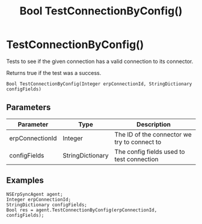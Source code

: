 ﻿---
uid: crmscript_class_nserpsyncagent_testconnectionbyconfig
title: Bool TestConnectionByConfig()
description: CRMScript method in the NSErpSyncAgent class that tests to see if the given connection has a valid connection to its connector.
intellisense: NSErpSyncAgent.TestConnectionByConfig
keywords: NSErpSyncAgent, TestConnectionByConfig, TestConnectionByConfig(Integer,StringDictionary)
so.topic: reference
---

# TestConnectionByConfig()

Tests to see if the given connection has a valid connection to its connector.

Returns true if the test was a success.

`Bool TestConnectionByConfig(Integer erpConnectionId, StringDictionary configFields)`

## Parameters

| Parameter | Type | Description |
|---|---|---|
| erpConnectionId | Integer | The ID of the connector we try to connect to |
| configFields | StringDictionary | The config fields used to test connection |

## Examples

```crmscript
NSErpSyncAgent agent;
Integer erpConnectionId;
StringDictionary configFields;
Bool res = agent.TestConnectionByConfig(erpConnectionId, configFields);
```
